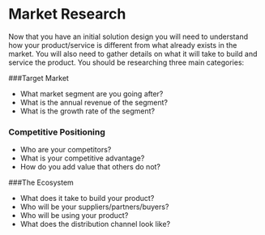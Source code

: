 # Market Research

Now that you have an initial solution design you will need to understand how your product/service is different from what already exists in the market. You will also need to gather details on what it will take to build and service the product. You should be researching three main categories:

###Target Market 
* What market segment are you going after?
* What is the annual revenue of the segment?
* What is the growth rate of the segment?

### Competitive Positioning
* Who are your competitors?
* What is your competitive advantage?
* How do you add value that others do not?

###The Ecosystem
* What does it take to build your product?
* Who will be your suppliers/partners/buyers?
* Who will be using your product?
* What does the distribution channel look like?
